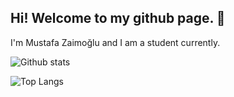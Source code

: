 ## Hi! Welcome to my github page. 👋

I'm Mustafa Zaimoğlu and I am a student currently.


![Github stats](https://github-readme-stats.vercel.app/api?username=mustafazaimoglu&theme=chartreuse-dark&show_icons=true&count_private=true)

![Top Langs](https://github-readme-stats.vercel.app/api/top-langs/?username=mustafazaimoglu&theme=chartreuse-dark)

<!--
**mustafazaimoglu/mustafazaimoglu** is a ✨ _special_ ✨ repository because its `README.md` (this file) appears on your GitHub profile.

Here are some ideas to get you started:

- 🔭 I’m currently working on ...
- 🌱 I’m currently learning ...
- 👯 I’m looking to collaborate on ...
- 🤔 I’m looking for help with ...
- 💬 Ask me about ...
- 📫 How to reach me: ...
- 😄 Pronouns: ...
- ⚡ Fun fact: ...
-->
